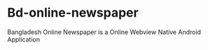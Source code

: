 # Bd-online-newspaper
Bangladesh Online Newspaper is a Online Webview Native Android Application



